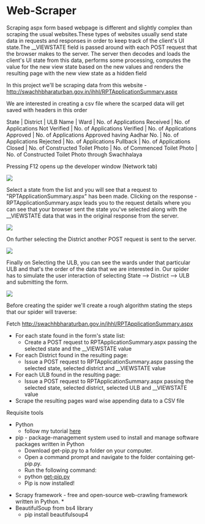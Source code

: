 # Web-Scraper

Scraping aspx form based webpage is different and slightly complex than scraping the usual websites.These types of websites usually send state data in requests and responses in order to keep track of the client's UI state.The __VIEWSTATE field is passed around with each POST request that the browser makes to the server. The server then decodes and loads the client's UI state from this data, performs some processing, computes the value for the new view state based on the new values and renders the resulting page with the new view state as a hidden field

In this project we'll be scraping data from this website - http://swachhbharaturban.gov.in/ihhl/RPTApplicationSummary.aspx

We are interested in creating a csv file where the scarped data will get saved with headers in this order		 	 	 	 	 	 	 	 	 

State | District | ULB Name | Ward | No. of Applications Received | No. of Applications Not Verified | No. of Applications Verified | No. of Applications Approved | No. of Applications Approved having Aadhar No. | No. of Applications Rejected | No. of Applications Pullback | No. of Applications Closed | No. of Constructed Toilet Photo | No. of Commenced Toilet Photo | No. of Constructed Toilet Photo through Swachhalaya

Pressing F12 opens up the developer window (Network tab)  

![](https://github.com/simran-pandey/Web-Scraper/blob/master/Screen%20captures/ss-3.PNG)

Select a state from the list and you will see that a request to "RPTApplicationSummary.aspx" has been made. Clicking on the response - RPTApplicationSummary.aspx leads you to the request details where you can see that your browser sent the state you've selected along with the __VIEWSTATE data that was in the original response from the server.

![](https://github.com/simran-pandey/Web-Scraper/blob/master/Screen%20captures/ss-4.PNG)

On further selecting the District another POST request is sent to the server. 

![](https://github.com/simran-pandey/Web-Scraper/blob/master/Screen%20captures/ss-5.PNG)

Finally on Selecting the ULB, you can see the wards under that particular ULB and that's the order of the data that we are interested in. Our spider has to simulate the user interaction of selecting State --> District --> ULB and submitting the form.

![](https://github.com/simran-pandey/Web-Scraper/blob/master/Screen%20captures/ss-6.PNG)

Before creating the spider we'll create a rough algorithm stating the steps that our spider will traverse:

Fetch http://swachhbharaturban.gov.in/ihhl/RPTApplicationSummary.aspx
* For each state found in the form's state list:
    * Create a POST request to RPTApplicationSummary.aspx passing the selected state and the __VIEWSTATE value
* For each District found in the resulting page:
    * Issue a POST request to RPTApplicationSummary.aspx passing the selected state, selected district and __VIEWSTATE value
* For each ULB found in the resulting page:
    * Issue a POST request to RPTApplicationSummary.aspx passing the selected state, selected district, selected ULB and __VIEWSTATE value
* Scrape the resulting pages ward wise appending data to a CSV file

Requisite tools 
* Python
    * follow my tutorial [here](https://medium.com/@pandeysimran97/installing-anaconda-navigator-in-5-simple-steps-for-deep-learning-projects-c7c794f1768d)
* pip - package-management system used to install and manage software packages written in Python
    * Download get-pip.py to a folder on your computer.
    * Open a command prompt and navigate to the folder containing get-pip.py.
    * Run the following command:
    * python [get-pip.py](https://bootstrap.pypa.io/get-pip.py)
    * Pip is now installed!
- Scrapy framework - free and open-source web-crawling framework written in Python.
    * 
- BeautifulSoup from bs4 library
    * pip install beautifulsoup4

